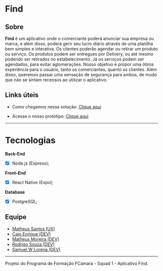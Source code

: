 # Find 


## Sobre 

**Find** é um aplicativo onde o comerciante poderá anunciar sua empresa ou marca, e além disso, poderá gerir seu lucro diário através de uma planilha bem simples e interativa. Os clientes poderão agendar ou retirar um produto ou serviço. Os produtos podem ser entregues por Delivery, ou até mesmo podendo ser retirados no estabelecimento. Já os serviços podem ser agendados, para evitar aglomerações. Nosso objetivo é propor uma ótima experiência para o usuário, tanto os comerciantes, quanto os clientes. Além disso, queremos passar uma sensação de segurança para ambos, de modo que não se sintam receosos ao utilizar o aplicativo.


## Links úteis

* Como chegamos nessa solução: [Clique aqui](https://docs.google.com/document/d/1Vsk6FfSIcFM8ikHsm82gj1hrL63U6hUuCF7S36d11aU/edit)

* Acesse o nosso protótipo: [Clique aqui](https://xd.adobe.com/view/cfdbd8be-8e2c-4701-616f-b80c71143f29-b9ea/screen/660c5085-8027-4058-9b4e-684366c4febf/Cliente-home-Produto-5)

----


# Tecnologias

**Back-End**

  - [x] Node.js (Express);

**Front-End**

  - [x] React Native (Expo);

**Database**

  - [x] PostgreSQL;



## Equipe

- [Matheus Santos (UX)](https://www.linkedin.com/in/matheus-santos-7347421a1/)
- [Caio Enrique (DEV)](https://github.com/100f)
- [Matheus Moreira (DEV)](https://github.com/matheus-moreira7581)
- [Rodrigo Souza (DEV)](https://github.com/rodrigoscruz)
- [Samuel W Lorena (DEV)](https://github.com/SamukaWenceslau)


---

Projeto do Programa de Formação FCamara - Squad 1 - Aplicativo Find.
